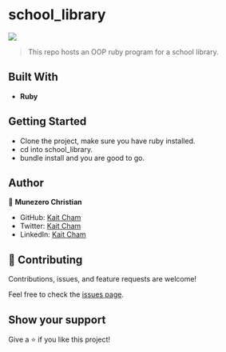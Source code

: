 # school_library
![](https://img.shields.io/badge/Microverse-blueviolet)

> This repo hosts an OOP ruby program for a school library.

## Built With

- **Ruby**


## Getting Started

- Clone the project, make sure you have ruby installed.
- cd into school_library.
- bundle install and you are good to go.

## Author

👤 **Munezero Christian**

- GitHub: [Kait Cham](https://github.com/kaitcham)
- Twitter: [Kait Cham](https://twitter.com/kaitcham)
- LinkedIn: [Kait Cham](https://www.linkedin.com/in/kaitcham/)

## 🤝 Contributing

Contributions, issues, and feature requests are welcome!

Feel free to check the [issues page](https://github.com/kaitcham/school_library/issues).

## Show your support

Give a ⭐️ if you like this project!